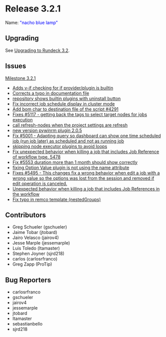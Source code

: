 # Release 3.2.1

Name: <span style="color: blue"><span class="glyphicon glyphicon-lamp"></span> "nacho blue lamp"</span>

## Upgrading
See [Upgrading to Rundeck 3.2](/upgrading/upgrading-to-rundeck-3.2.html).

## Issues

[Milestone 3.2.1](https://github.com/rundeck/rundeck/milestone/130)

* [Adds v-if checking for if provider/plugin is builtin](https://github.com/rundeck/rundeck/pull/5667)
* [Corrects a typo in documentation file](https://github.com/rundeck/rundeck/pull/5629)
* [repository shows builtin plugins with uninstall button](https://github.com/rundeck/rundeck/issues/5624)
* [ Fix incorrect job schedule display in cluster mode](https://github.com/rundeck/rundeck/pull/5623)
* [Add bom char to destination file of the script #4291](https://github.com/rundeck/rundeck/pull/5618)
* [Fixes #5117 - getting back the tags to select target nodes for jobs execution](https://github.com/rundeck/rundeck/pull/5616)
* [call refresh-nodes when the project settings are refresh](https://github.com/rundeck/rundeck/pull/5602)
* [new version pywinrm plugin 2.0.5](https://github.com/rundeck/rundeck/pull/5585)
* [Fix #5001 - Adapting query so dashboard can show one time scheduled job (run job later) as scheduled and not as running job](https://github.com/rundeck/rundeck/pull/5579)
* [skipping node executor plugins to avoid loops](https://github.com/rundeck/rundeck/pull/5578)
* [Fix unexpected behavior when killing a job that includes Job Reference of workflow type. 5478](https://github.com/rundeck/rundeck/pull/5555)
* [Fix #5553 duration more than 1 month should show correctly](https://github.com/rundeck/rundeck/pull/5554)
* [fixing Option Value plugin is not using the name attribute](https://github.com/rundeck/rundeck/pull/5540)
* [Fixes #5495 - This changes fix a wrong behavior when edit a job with a wrong value so the options was lost from the session and removed if edit operation is canceled.](https://github.com/rundeck/rundeck/pull/5527)
* [Unexpected behavior when killing a job that includes Job References in the workflow](https://github.com/rundeck/rundeck/issues/5478)
* [Fix typo in remco template (nestedGroups)](https://github.com/rundeck/rundeck/pull/5472)

## Contributors

* Greg Schueler (gschueler)
* Jaime Tobar (jtobard)
* Jairo Velasco (jairov4)
* Jesse Marple (jessemarple)
* Luis Toledo (ltamaster)
* Stephen Joyner (sjrd218)
* carlos (carlosrfranco)
* Greg Zapp (ProTip)

## Bug Reporters

* carlosrfranco
* gschueler
* jairov4
* jessemarple
* jtobard
* ltamaster
* sebastianbello
* sjrd218